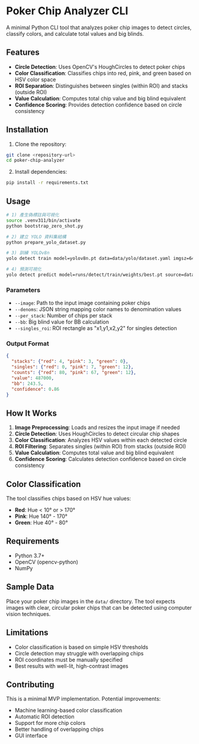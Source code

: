 # Poker Chip Analyzer CLI

A minimal Python CLI tool that analyzes poker chip images to detect circles, classify colors, and calculate total values and big blinds.

## Features

- **Circle Detection**: Uses OpenCV's HoughCircles to detect poker chips
- **Color Classification**: Classifies chips into red, pink, and green based on HSV color space
- **ROI Separation**: Distinguishes between singles (within ROI) and stacks (outside ROI)
- **Value Calculation**: Computes total chip value and big blind equivalent
- **Confidence Scoring**: Provides detection confidence based on circle consistency

## Installation

1. Clone the repository:
```bash
git clone <repository-url>
cd poker-chip-analyzer
```

2. Install dependencies:
```bash
pip install -r requirements.txt
```

## Usage

```bash
# 1) 產生偽標註與可視化
source .venv311/bin/activate
python bootstrap_zero_shot.py

# 2) 建立 YOLO 資料集結構
python prepare_yolo_dataset.py

# 3) 訓練 YOLOv8n
yolo detect train model=yolov8n.pt data=data/yolo/dataset.yaml imgsz=640 epochs=60 batch=8 workers=0 amp=False

# 4) 預測可視化
yolo detect predict model=runs/detect/train/weights/best.pt source=data/yolo/val/images save
```

### Parameters

- `--image`: Path to the input image containing poker chips
- `--denoms`: JSON string mapping color names to denomination values
- `--per_stack`: Number of chips per stack
- `--bb`: Big blind value for BB calculation
- `--singles_roi`: ROI rectangle as "x1,y1,x2,y2" for singles detection

### Output Format

```json
{
  "stacks": {"red": 4, "pink": 3, "green": 0},
  "singles": {"red": 0, "pink": 7, "green": 12},
  "counts": {"red": 80, "pink": 67, "green": 12},
  "value": 487000,
  "bb": 243.5,
  "confidence": 0.86
}
```

## How It Works

1. **Image Preprocessing**: Loads and resizes the input image if needed
2. **Circle Detection**: Uses HoughCircles to detect circular chip shapes
3. **Color Classification**: Analyzes HSV values within each detected circle
4. **ROI Filtering**: Separates singles (within ROI) from stacks (outside ROI)
5. **Value Calculation**: Computes total value and big blind equivalent
6. **Confidence Scoring**: Calculates detection confidence based on circle consistency

## Color Classification

The tool classifies chips based on HSV hue values:
- **Red**: Hue < 10° or > 170°
- **Pink**: Hue 140° - 170°
- **Green**: Hue 40° - 80°

## Requirements

- Python 3.7+
- OpenCV (opencv-python)
- NumPy

## Sample Data

Place your poker chip images in the `data/` directory. The tool expects images with clear, circular poker chips that can be detected using computer vision techniques.

## Limitations

- Color classification is based on simple HSV thresholds
- Circle detection may struggle with overlapping chips
- ROI coordinates must be manually specified
- Best results with well-lit, high-contrast images

## Contributing

This is a minimal MVP implementation. Potential improvements:
- Machine learning-based color classification
- Automatic ROI detection
- Support for more chip colors
- Better handling of overlapping chips
- GUI interface
